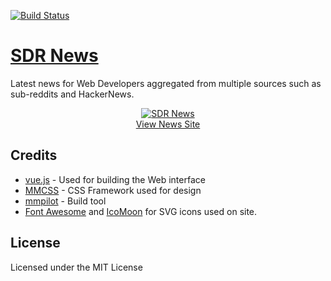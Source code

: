 [![Build Status](https://travis-ci.org/super-dev/SDR-News.svg?branch=master)](https://travis-ci.org/super-dev/SDR-News)

# [SDR News](https://news.superdevresources.com)

Latest news for Web Developers aggregated from multiple sources such as sub-reddits and HackerNews.

<p align="center">
<a href="https://news.superdevresources.com/" title="News for Web Developers">
<img src="http://news.superdevresources.com/img/featured.png" alt="SDR News"></img>
<br>
View News Site
</a>
</p>


## Credits

 - [vue.js](http://vuejs.org/) - Used for building the Web interface
 - [MMCSS](https://mmcss.kunruchcreations.com/) - CSS Framework used for design
 - [mmpilot](https://mmpilot.kunruchcreations.com/) - Build tool
 - [Font Awesome](http://fontawesome.io/) and [IcoMoon](https://icomoon.io/) for SVG icons used on site.

## License

Licensed under the MIT License
